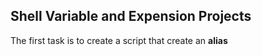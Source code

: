 ## Shell Variable and Expension Projects
The first task is to create a script that create an __alias__
